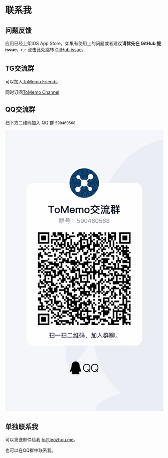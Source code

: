 # 联系我

<!-- ## 公测版本

不定时会上传需要公测的版本，需要事先下载TestFlight。

提供一个公开链接：[https://testflight.apple.com/join/8ukHjYtR](https://testflight.apple.com/join/8ukHjYtR)

按需自行下载体验，如果有问题随时联系我。

最近加的人较多，达到人数上限，等后续再陆续解开。 -->

## 问题反馈

应用已经上架iOS App Store，如果有使用上的问题或者建议**请优先在 GitHub 提 issue**，👉 点击此处跳转 [GitHub issue](https://github.com/le0zh0u/ToMemo-doc/issues)。

## TG交流群

可以加入[ToMemo Friends](tg://resolve?domain=tomemoapp)

同时订阅[ToMemo Channel](tg://resolve?domain=tomemochannel)

## QQ交流群

扫下方二维码加入 QQ 群 `590460568`

![QQ交流群](/images/contact/qq-group.jpg)

## 单独联系我

可以发送邮件给我 [hi@leozhou.me](mailto:hi@leozhou.me)。

也可以在QQ群中联系我。

